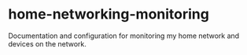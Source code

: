 # home-networking-monitoring
Documentation and configuration for monitoring my home network and devices on the network.
